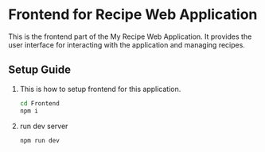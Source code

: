 # Frontend for Recipe Web Application

This is the frontend part of the My Recipe Web Application. It provides the user interface for interacting with the application and managing recipes.

## Setup Guide

1. This is how to setup frontend for this application.

   ```bash
   cd Frontend
   npm i
   ```

1. run dev server

   ```bash
   npm run dev
   ```

